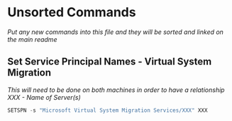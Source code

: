 # Unsorted Commands

*Put any new commands into this file and they will be sorted and linked on the main readme*

## Set Service Principal Names - Virtual System Migration

*This will need to be done on both machines in order to have a relationship* 
*XXX - Name of Server(s)*

```Powershell
SETSPN -s "Microsoft Virtual System Migration Services/XXX" XXX
```
